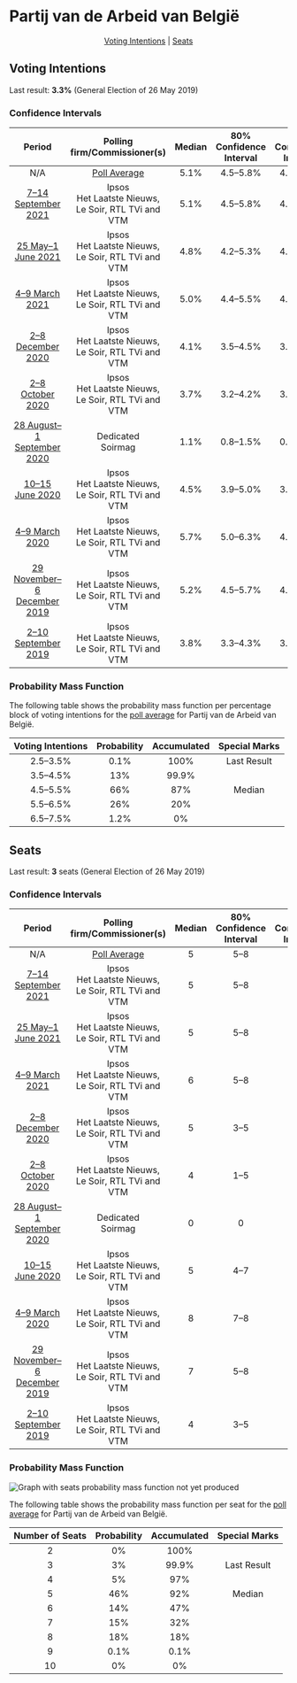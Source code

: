 # Partij van de Arbeid van België

<p align="center"><a href="#voting-intentions">Voting Intentions</a> | <a href="#seats">Seats</a></p>

## Voting Intentions

Last result: **3.3%** (General Election of 26 May 2019)

### Confidence Intervals

| Period     | Polling firm/Commissioner(s) | Median | 80% Confidence Interval | 90% Confidence Interval | 95% Confidence Interval | 99% Confidence Interval |
|:----------:|:----------------:|:-----------:|:-----------------------:|:-----------------------:|:-----------------------:|:-----------------------:|
| N/A | [Poll Average](average.html) | 5.1% | 4.5–5.8% | 4.3–5.9% | 4.1–6.0% | 3.8–6.1% |
| [7–14 September 2021](2021-09-14-Ipsos.html) | Ipsos <br> Het Laatste Nieuws, Le Soir, RTL TVi and VTM | 5.1% | 4.5–5.8% | 4.3–5.9% | 4.1–6.0% | 3.8–6.1% |
| [25 May–1 June 2021](2021-06-01-Ipsos.html) | Ipsos <br> Het Laatste Nieuws, Le Soir, RTL TVi and VTM | 4.8% | 4.2–5.3% | 4.0–5.4% | 3.9–5.5% | 3.6–5.5% |
| [4–9 March 2021](2021-03-09-Ipsos.html) | Ipsos <br> Het Laatste Nieuws, Le Soir, RTL TVi and VTM | 5.0% | 4.4–5.5% | 4.2–5.6% | 4.1–5.7% | 3.8–5.8% |
| [2–8 December 2020](2020-12-08-Ipsos.html) | Ipsos <br> Het Laatste Nieuws, Le Soir, RTL TVi and VTM | 4.1% | 3.5–4.5% | 3.3–4.6% | 3.2–4.7% | 2.9–4.7% |
| [2–8 October 2020](2020-10-08-Ipsos.html) | Ipsos <br> Het Laatste Nieuws, Le Soir, RTL TVi and VTM | 3.7% | 3.2–4.2% | 3.0–4.3% | 2.9–4.3% | 2.7–4.4% |
| [28 August–1 September 2020](2020-09-01-Dedicated.html) | Dedicated <br> Soirmag | 1.1% | 0.8–1.5% | 0.7–1.6% | 0.6–1.7% | 0.5–1.7% |
| [10–15 June 2020](2020-06-15-Ipsos.html) | Ipsos <br> Het Laatste Nieuws, Le Soir, RTL TVi and VTM | 4.5% | 3.9–5.0% | 3.7–5.1% | 3.6–5.1% | 3.3–5.2% |
| [4–9 March 2020](2020-03-09-Ipsos.html) | Ipsos <br> Het Laatste Nieuws, Le Soir, RTL TVi and VTM | 5.7% | 5.0–6.3% | 4.8–6.4% | 4.7–6.5% | 4.4–6.5% |
| [29 November–6 December 2019](2019-12-06-Ipsos.html) | Ipsos <br> Het Laatste Nieuws, Le Soir, RTL TVi and VTM | 5.2% | 4.5–5.7% | 4.4–5.8% | 4.2–5.9% | 3.9–5.9% |
| [2–10 September 2019](2019-09-10-Ipsos.html) | Ipsos <br> Het Laatste Nieuws, Le Soir, RTL TVi and VTM | 3.8% | 3.3–4.3% | 3.1–4.4% | 3.0–4.5% | 2.8–4.5% |

### Probability Mass Function

The following table shows the probability mass function per percentage block of voting intentions for the [poll average](average.html) for Partij van de Arbeid van België.

| Voting Intentions | Probability | Accumulated | Special Marks |
|:-----------------:|:-----------:|:-----------:|:-------------:|
| 2.5–3.5% | 0.1% | 100% | Last Result |
| 3.5–4.5% | 13% | 99.9% |  |
| 4.5–5.5% | 66% | 87% | Median |
| 5.5–6.5% | 26% | 20% |  |
| 6.5–7.5% | 1.2% | 0% |  |


## Seats

Last result: **3** seats (General Election of 26 May 2019)

### Confidence Intervals

| Period     | Polling firm/Commissioner(s) | Median | 80% Confidence Interval | 90% Confidence Interval | 95% Confidence Interval | 99% Confidence Interval |
|:----------:|:----------------:|:------:|:-----------------------:|:-----------------------:|:-----------------------:|:-----------------------:|
| N/A | [Poll Average](average.html) | 5 | 5–8 | 4–8 | 3–8 | 3–8 |
| [7–14 September 2021](2021-09-14-Ipsos.html) | Ipsos <br> Het Laatste Nieuws, Le Soir, RTL TVi and VTM | 5 | 5–8 | 4–8 | 3–8 | 3–8 |
| [25 May–1 June 2021](2021-06-01-Ipsos.html) | Ipsos <br> Het Laatste Nieuws, Le Soir, RTL TVi and VTM | 5 | 5–8 | 5–8 | 4–8 | 3–8 |
| [4–9 March 2021](2021-03-09-Ipsos.html) | Ipsos <br> Het Laatste Nieuws, Le Soir, RTL TVi and VTM | 6 | 5–8 | 5–8 | 5–8 | 4–9 |
| [2–8 December 2020](2020-12-08-Ipsos.html) | Ipsos <br> Het Laatste Nieuws, Le Soir, RTL TVi and VTM | 5 | 3–5 | 3–6 | 1–7 | 1–8 |
| [2–8 October 2020](2020-10-08-Ipsos.html) | Ipsos <br> Het Laatste Nieuws, Le Soir, RTL TVi and VTM | 4 | 1–5 | 1–5 | 1–5 | 1–7 |
| [28 August–1 September 2020](2020-09-01-Dedicated.html) | Dedicated <br> Soirmag | 0 | 0 | 0 | 0 | 0–1 |
| [10–15 June 2020](2020-06-15-Ipsos.html) | Ipsos <br> Het Laatste Nieuws, Le Soir, RTL TVi and VTM | 5 | 4–7 | 3–8 | 3–8 | 3–8 |
| [4–9 March 2020](2020-03-09-Ipsos.html) | Ipsos <br> Het Laatste Nieuws, Le Soir, RTL TVi and VTM | 8 | 7–8 | 5–9 | 5–9 | 5–10 |
| [29 November–6 December 2019](2019-12-06-Ipsos.html) | Ipsos <br> Het Laatste Nieuws, Le Soir, RTL TVi and VTM | 7 | 5–8 | 5–8 | 5–8 | 4–9 |
| [2–10 September 2019](2019-09-10-Ipsos.html) | Ipsos <br> Het Laatste Nieuws, Le Soir, RTL TVi and VTM | 4 | 3–5 | 2–5 | 1–7 | 1–7 |

### Probability Mass Function

![Graph with seats probability mass function not yet produced](average-seats-pmf-partijvandearbeidvanbelgië.png "Seats Probability Mass Function")

The following table shows the probability mass function per seat for the [poll average](average.html) for Partij van de Arbeid van België.

| Number of Seats | Probability | Accumulated | Special Marks |
|:---------------:|:-----------:|:-----------:|:-------------:|
| 2 | 0% | 100% |  |
| 3 | 3% | 99.9% | Last Result |
| 4 | 5% | 97% |  |
| 5 | 46% | 92% | Median |
| 6 | 14% | 47% |  |
| 7 | 15% | 32% |  |
| 8 | 18% | 18% |  |
| 9 | 0.1% | 0.1% |  |
| 10 | 0% | 0% |  |


